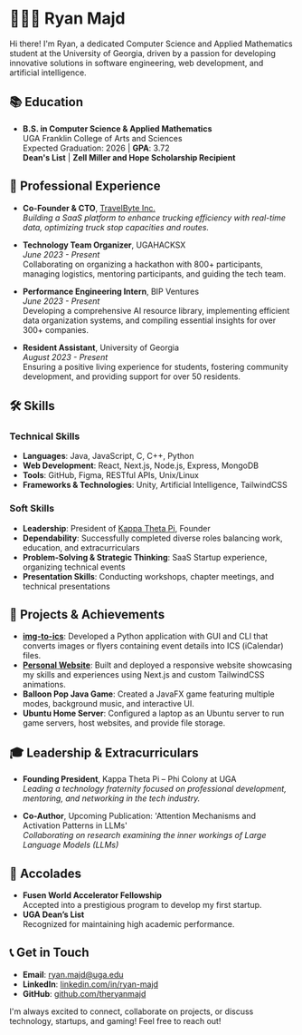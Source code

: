 # 🧑🏻‍💻 Ryan Majd

Hi there! I'm Ryan, a dedicated Computer Science and Applied Mathematics student at the University of Georgia, driven by a passion for developing innovative solutions in software engineering, web development, and artificial intelligence.

## 📚 **Education**

- **B.S. in Computer Science & Applied Mathematics**  
  UGA Franklin College of Arts and Sciences  
  Expected Graduation: 2026 | **GPA**: 3.72  
  **Dean's List** | **Zell Miller and Hope Scholarship Recipient**

## 💼 **Professional Experience**

- **Co-Founder & CTO**, [TravelByte Inc.](https://travelbyte.net/)  
  _Building a SaaS platform to enhance trucking efficiency with real-time data, optimizing truck stop capacities and routes._
  
- **Technology Team Organizer**, UGAHACKSX  
  _June 2023 - Present_  
  Collaborating on organizing a hackathon with 800+ participants, managing logistics, mentoring participants, and guiding the tech team.

- **Performance Engineering Intern**, BIP Ventures  
  _June 2023 - Present_  
  Developing a comprehensive AI resource library, implementing efficient data organization systems, and compiling essential insights for over 300+ companies.

- **Resident Assistant**, University of Georgia  
  _August 2023 - Present_  
  Ensuring a positive living experience for students, fostering community development, and providing support for over 50 residents.

## 🛠 **Skills**

### **Technical Skills**
- **Languages**: Java, JavaScript, C, C++, Python
- **Web Development**: React, Next.js, Node.js, Express, MongoDB
- **Tools**: GitHub, Figma, RESTful APIs, Unix/Linux
- **Frameworks & Technologies**: Unity, Artificial Intelligence, TailwindCSS

### **Soft Skills**
- **Leadership**: President of [Kappa Theta Pi](https://ktpgeorgia.com/), Founder
- **Dependability**: Successfully completed diverse roles balancing work, education, and extracurriculars
- **Problem-Solving & Strategic Thinking**: SaaS Startup experience, organizing technical events
- **Presentation Skills**: Conducting workshops, chapter meetings, and technical presentations

## 🚀 **Projects & Achievements**

- **[img-to-ics](https://github.com/theryanmajd/img-to-ics)**: Developed a Python application with GUI and CLI that converts images or flyers containing event details into ICS (iCalendar) files.
- **[Personal Website](https://theryanmajd.github.io/my-website/)**: Built and deployed a responsive website showcasing my skills and experiences using Next.js and custom TailwindCSS animations.
- **Balloon Pop Java Game**: Created a JavaFX game featuring multiple modes, background music, and interactive UI.
- **Ubuntu Home Server**: Configured a laptop as an Ubuntu server to run game servers, host websites, and provide file storage.

## 🎓 **Leadership & Extracurriculars**

- **Founding President**, Kappa Theta Pi – Phi Colony at UGA  
  _Leading a technology fraternity focused on professional development, mentoring, and networking in the tech industry._

- **Co-Author**, Upcoming Publication: 'Attention Mechanisms and Activation Patterns in LLMs'  
  _Collaborating on research examining the inner workings of Large Language Models (LLMs)_

## 🌟 **Accolades**

- **Fusen World Accelerator Fellowship**  
  Accepted into a prestigious program to develop my first startup.
- **UGA Dean’s List**  
  Recognized for maintaining high academic performance.

## 📞 **Get in Touch**

- **Email**: [ryan.majd@uga.edu](mailto:ryan.majd@uga.edu)
- **LinkedIn**: [linkedin.com/in/ryan-majd](https://www.linkedin.com/in/ryan-majd/)
- **GitHub**: [github.com/theryanmajd](https://github.com/theryanmajd)

I'm always excited to connect, collaborate on projects, or discuss technology, startups, and gaming! Feel free to reach out!
